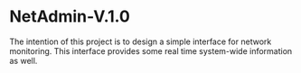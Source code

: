 # NetAdmin-V.1.0
The intention of this project is to design a simple interface for network monitoring. This interface provides some real time system-wide information as well.
